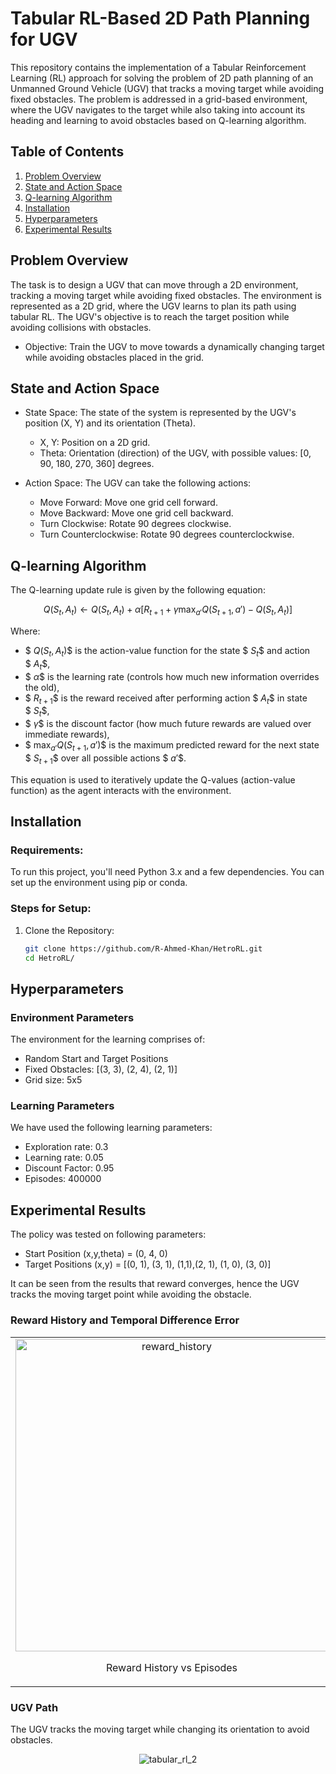 
# Tabular RL-Based 2D Path Planning for UGV

This repository contains the implementation of a Tabular Reinforcement Learning (RL) approach for solving the problem of 2D path planning of an Unmanned Ground Vehicle (UGV) that tracks a moving target while avoiding fixed obstacles. The problem is addressed in a grid-based environment, where the UGV navigates to the target while also taking into account its heading and learning to avoid obstacles based on Q-learning algorithm.

## Table of Contents
1. [Problem Overview](#problem-overview)
2. [State and Action Space](#state-and-action-space)
3. [Q-learning Algorithm](#q-learning-algorithm)
4. [Installation](#installation)
5. [Hyperparameters](#hyperparameters)
6. [Experimental Results](#experimental-results)

## Problem Overview
The task is to design a UGV that can move through a 2D environment, tracking a moving target while avoiding fixed obstacles. The environment is represented as a 2D grid, where the UGV learns to plan its path using tabular RL. The UGV's objective is to reach the target position while avoiding collisions with obstacles.

- Objective: Train the UGV to move towards a dynamically changing target while avoiding obstacles placed in the grid.

## State and Action Space

- State Space: The state of the system is represented by the UGV's position (X, Y) and its orientation (Theta).
  - X, Y: Position on a 2D grid.
  - Theta: Orientation (direction) of the UGV, with possible values: [0, 90, 180, 270, 360] degrees.
  
- Action Space: The UGV can take the following actions:
  - Move Forward: Move one grid cell forward.
  - Move Backward: Move one grid cell backward.
  - Turn Clockwise: Rotate 90 degrees clockwise.
  - Turn Counterclockwise: Rotate 90 degrees counterclockwise.

## Q-learning Algorithm

The Q-learning update rule is given by the following equation:

$$
Q(S_t, A_t) \leftarrow Q(S_t, A_t) + \alpha \left[ R_{t+1} + \gamma \max_{a'} Q(S_{t+1}, a') - Q(S_t, A_t) \right]
$$

Where:
- $$\ Q(S_t, A_t) \$$ is the action-value function for the state $$\ S_t \$$ and action $$\ A_t \$$,
- $$\ \alpha \$$ is the learning rate (controls how much new information overrides the old),
- $$\ R_{t+1} \$$ is the reward received after performing action $$\ A_t \$$ in state $$\ S_t \$$,
- $$\ \gamma \$$ is the discount factor (how much future rewards are valued over immediate rewards),
- $$\ \max_{a'} Q(S_{t+1}, a') \$$ is the maximum predicted reward for the next state $$\ S_{t+1} \$$ over all possible actions $$\ a' \$$.

This equation is used to iteratively update the Q-values (action-value function) as the agent interacts with the environment.

## Installation

### Requirements:
To run this project, you'll need Python 3.x and a few dependencies. You can set up the environment using pip or conda.

### Steps for Setup:

1. Clone the Repository:
   ```bash
   git clone https://github.com/R-Ahmed-Khan/HetroRL.git
   cd HetroRL/

## Hyperparameters

### Environment Parameters

The environment for the learning comprises of:

- Random Start and Target Positions
- Fixed Obstacles: [(3, 3), (2, 4), (2, 1)]
- Grid size: 5x5

### Learning Parameters

We have used the following learning parameters:

- Exploration rate: 0.3
- Learning rate: 0.05
- Discount Factor: 0.95
- Episodes: 400000

## Experimental Results

The policy was tested on following parameters:

- Start Position (x,y,theta) = (0, 4, 0)
- Target Positions (x,y) = [(0, 1), (3, 1), (1,1),(2, 1), (1, 0), (3, 0)]

It can be seen from the results that reward converges, hence the UGV tracks the moving target point while avoiding the obstacle.

### Reward History and Temporal Difference Error

<table>
  <tr>
    <td style="text-align: center; padding-right: 10px;">
      <img src="https://github.com/user-attachments/assets/f7ddcc66-3442-4cf0-8735-70cc48883a01" alt="reward_history" width="500"/>
      <p style="text-align: center;">Reward History vs Episodes</p>
    </td>
    <td style="text-align: center;">
      <img src="https://github.com/user-attachments/assets/eaa02f00-82a7-4a6d-8dc1-35dba1c01d5d" alt="td_error" width="500"/>
      <p style="text-align: center;">Temporal Difference Error vs Episodes</p>
    </td>
  </tr> 
</table>

### UGV Path

The UGV tracks the moving target while changing its orientation to avoid obstacles.

<div align="center">
  
  ![tabular_rl_2](https://github.com/user-attachments/assets/71a53c6e-e6f6-41bc-928c-5c263d13146c)

</div>

